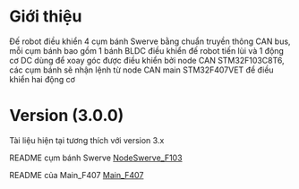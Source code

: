 
# Giới thiệu

Đế robot điều khiển 4 cụm bánh Swerve bằng chuẩn truyền thông CAN bus, mỗi cụm bánh bao gồm 1 bánh BLDC điều khiển đế robot tiến lùi và 1 động cơ DC dùng để xoay góc được điều khiển bởi node CAN STM32F103C8T6, các cụm bánh sẽ nhận lệnh từ node CAN main STM32F407VET để điều khiển hai động cơ

# Version (3.0.0)

Tài liệu hiện tại tương thích với version 3.x


README cụm bánh Swerve [NodeSwerve_F103](NodeSwerve_F103/README.md)

README của Main_F407 [Main_F407](Main_F407/README.md)